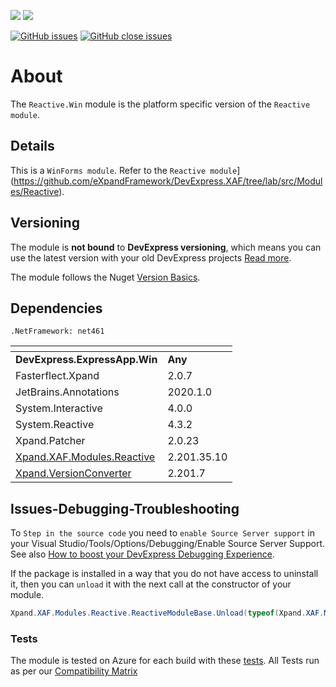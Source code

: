 ![](https://xpandshields.azurewebsites.net/nuget/v/Xpand.XAF.Modules.Reactive.Win.svg?&style=flat) ![](https://xpandshields.azurewebsites.net/nuget/dt/Xpand.XAF.Modules.Reactive.Win.svg?&style=flat)

[![GitHub issues](https://xpandshields.azurewebsites.net/github/issues/eXpandFramework/expand/Reactive.Win.svg)](https://github.com/eXpandFramework/eXpand/issues?utf8=%E2%9C%93&q=is%3Aissue+is%3Aopen+sort%3Aupdated-desc+label%3AStandalone_xaf_modules+Reactive.Win) [![GitHub close issues](https://xpandshields.azurewebsites.net/github/issues-closed/eXpandFramework/eXpand/Reactive.Win.svg)](https://github.com/eXpandFramework/eXpand/issues?utf8=%E2%9C%93&q=is%3Aissue+is%3Aclosed+sort%3Aupdated-desc+label%3AStandalone_XAF_Modules+Reactive.Win)
# About 

The `Reactive.Win` module is the platform specific version of the `Reactive module`. 

## Details
This is a `WinForms module`. Refer to the `Reactive module`](https://github.com/eXpandFramework/DevExpress.XAF/tree/lab/src/Modules/Reactive).

## Versioning
The module is **not bound** to **DevExpress versioning**, which means you can use the latest version with your old DevExpress projects [Read more](https://github.com/eXpandFramework/XAF/tree/master/tools/Xpand.VersionConverter).

The module follows the Nuget [Version Basics](https://docs.microsoft.com/en-us/nuget/reference/package-versioning#version-basics).
## Dependencies
`.NetFramework: net461`

|<!-- -->|<!-- -->
|----|----
|**DevExpress.ExpressApp.Win**|**Any**
|Fasterflect.Xpand|2.0.7
 |JetBrains.Annotations|2020.1.0
 |System.Interactive|4.0.0
 |System.Reactive|4.3.2
 |Xpand.Patcher|2.0.23
 |[Xpand.XAF.Modules.Reactive](https://github.com/eXpandFramework/DevExpress.XAF/tree/master/src/Modules/Xpand.XAF.Modules.Reactive)|2.201.35.10
 |[Xpand.VersionConverter](https://github.com/eXpandFramework/DevExpress.XAF/tree/master/tools/Xpand.VersionConverter)|2.201.7

## Issues-Debugging-Troubleshooting

To `Step in the source code` you need to `enable Source Server support` in your Visual Studio/Tools/Options/Debugging/Enable Source Server Support. See also [How to boost your DevExpress Debugging Experience](https://github.com/eXpandFramework/DevExpress.XAF/wiki/How-to-boost-your-DevExpress-Debugging-Experience#1-index-the-symbols-to-your-custom-devexpresss-installation-location).

If the package is installed in a way that you do not have access to uninstall it, then you can `unload` it with the next call at the constructor of your module.
```cs
Xpand.XAF.Modules.Reactive.ReactiveModuleBase.Unload(typeof(Xpand.XAF.Modules.Reactive.Win.WinModule))
```

### Tests
The module is tested on Azure for each build with these [tests](https://github.com/eXpandFramework/Packages/tree/master/src/Tests/Xpand.XAF.s.Reactive.Win.Win). 
All Tests run as per our [Compatibility Matrix](https://github.com/eXpandFramework/DevExpress.XAF#compatibility-matrix)


